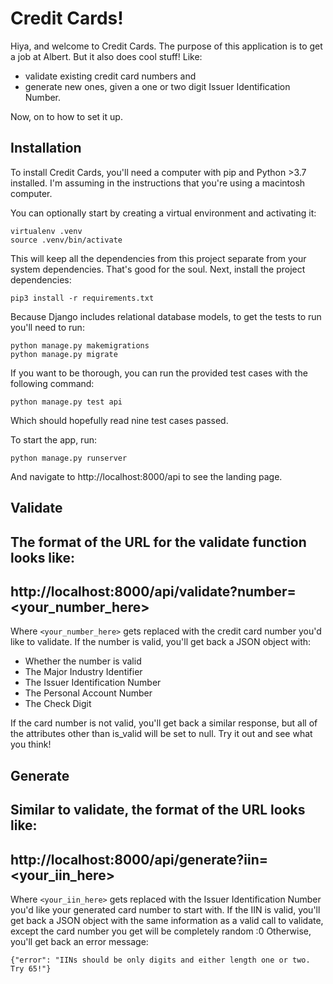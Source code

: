 # Credit Cards!

Hiya, and welcome to Credit Cards. The purpose of this application is to get a job at Albert. But it also does cool stuff!
Like:
- validate existing credit card numbers and
- generate new ones, given a one or two digit Issuer Identification Number.

Now, on to how to set it up.

## Installation
To install Credit Cards, you'll need a computer with pip and Python >3.7 installed. I'm assuming in the instructions that
you're using a macintosh computer.

You can optionally start by creating a virtual environment and activating it:
```
virtualenv .venv
source .venv/bin/activate
```

This will keep all the dependencies from this project separate from your system dependencies. That's good for the soul.
Next, install the project dependencies:
```
pip3 install -r requirements.txt
```

Because Django includes relational database models, to get the tests to run you'll need to run:
```
python manage.py makemigrations
python manage.py migrate
```

If you want to be thorough, you can run the provided test cases with the following command:
```
python manage.py test api
```
Which should hopefully read nine test cases passed.

To start the app, run:
```
python manage.py runserver
```
And navigate to http://localhost:8000/api to see the landing page.

## Validate
The format of the URL for the validate function looks like:
---
http://localhost:8000/api/validate?number=<your_number_here>
---
Where `<your_number_here>` gets replaced with the credit card number you'd like to validate. If the number is valid,
you'll get back a JSON object with:
- Whether the number is valid
- The Major Industry Identifier
- The Issuer Identification Number
- The Personal Account Number
- The Check Digit

If the card number is not valid, you'll get back a similar response, but all of the attributes other than is_valid
will be set to null. Try it out and see what you think!

## Generate
Similar to validate, the format of the URL looks like:
---
http://localhost:8000/api/generate?iin=<your_iin_here>
---
Where `<your_iin_here>` gets replaced with the Issuer Identification Number you'd like your generated card number to
start with. If the IIN is valid, you'll get back a JSON object with the same information as a valid call to validate,
except the card number you get will be completely random :0 Otherwise, you'll get back an error message:
```
{"error": "IINs should be only digits and either length one or two. Try 65!"}
```
